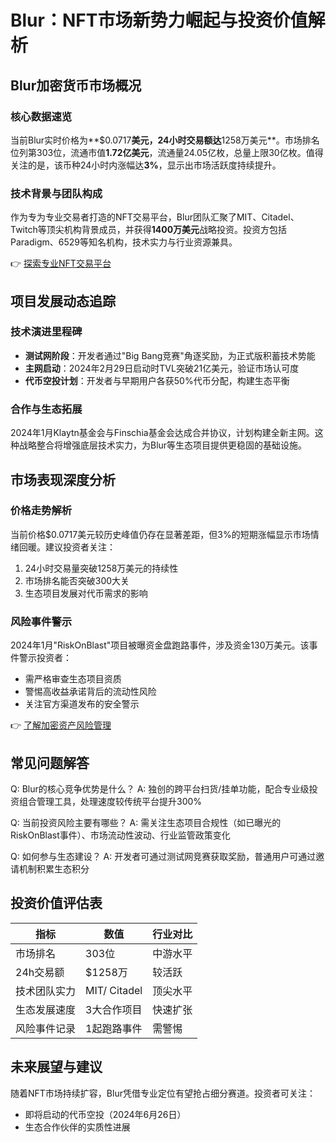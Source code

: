 # Blur：NFT市场新势力崛起与投资价值解析

## Blur加密货币市场概况

### 核心数据速览
当前Blur实时价格为**$0.0717**美元，24小时交易额达**1258万美元**。市场排名位列第303位，流通市值**1.72亿美元**，流通量24.05亿枚，总量上限30亿枚。值得关注的是，该币种24小时内涨幅达**3%**，显示出市场活跃度持续提升。

### 技术背景与团队构成
作为专为专业交易者打造的NFT交易平台，Blur团队汇聚了MIT、Citadel、Twitch等顶尖机构背景成员，并获得**1400万美元**战略投资。投资方包括Paradigm、6529等知名机构，技术实力与行业资源兼具。

👉 [探索专业NFT交易平台](https://bit.ly/okx_welcome)

## 项目发展动态追踪

### 技术演进里程碑
- **测试网阶段**：开发者通过"Big Bang竞赛"角逐奖励，为正式版积蓄技术势能
- **主网启动**：2024年2月29日启动时TVL突破21亿美元，验证市场认可度
- **代币空投计划**：开发者与早期用户各获50%代币分配，构建生态平衡

### 合作与生态拓展
2024年1月Klaytn基金会与Finschia基金会达成合并协议，计划构建全新主网。这种战略整合将增强底层技术实力，为Blur等生态项目提供更稳固的基础设施。

## 市场表现深度分析

### 价格走势解析
当前价格$0.0717美元较历史峰值仍存在显著差距，但3%的短期涨幅显示市场情绪回暖。建议投资者关注：
1. 24小时交易量突破1258万美元的持续性
2. 市场排名能否突破300大关
3. 生态项目发展对代币需求的影响

### 风险事件警示
2024年1月"RiskOnBlast"项目被曝资金盘跑路事件，涉及资金130万美元。该事件警示投资者：
- 需严格审查生态项目资质
- 警惕高收益承诺背后的流动性风险
- 关注官方渠道发布的安全警示

👉 [了解加密资产风险管理](https://bit.ly/okx_welcome)

## 常见问题解答

Q: Blur的核心竞争优势是什么？
A: 独创的跨平台扫货/挂单功能，配合专业级投资组合管理工具，处理速度较传统平台提升300%

Q: 当前投资风险主要有哪些？
A: 需关注生态项目合规性（如已曝光的RiskOnBlast事件）、市场流动性波动、行业监管政策变化

Q: 如何参与生态建设？
A: 开发者可通过测试网竞赛获取奖励，普通用户可通过邀请机制积累生态积分

## 投资价值评估表

| 指标          | 数值          | 行业对比 |
|---------------|---------------|----------|
| 市场排名      | 303位         | 中游水平 |
| 24h交易额     | $1258万       | 较活跃   |
| 技术团队实力  | MIT/ Citadel  | 顶尖水平 |
| 生态发展速度  | 3大合作项目   | 快速扩张 |
| 风险事件记录  | 1起跑路事件   | 需警惕   |

## 未来展望与建议

随着NFT市场持续扩容，Blur凭借专业定位有望抢占细分赛道。投资者可关注：
- 即将启动的代币空投（2024年6月26日）
- 生态合作伙伴的实质性进展